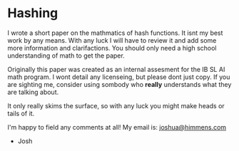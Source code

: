 # Hashing

I wrote a short paper on the mathmatics of hash functions. It isnt my best work by any means. With any luck I will have to review it and add some more information and clarifactions. You should only need a high school understanding of math to get the paper.

Originally this paper was created as an internal assesment for the IB SL AI math program. I wont detail any licenseing, but please dont just copy. If you are sighting me, consider using sombody who __really__ understands what they are talking about.

It only really skims the surface, so with any luck you might make heads or tails of it.

I'm happy to field any comments at all! My email is: [joshua@himmens.com](mailto:joshua@himmens.com?subject=Hashing%20Paper)

- Josh
